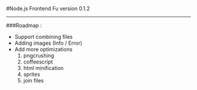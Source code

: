 #Node.js Frontend Fu version 0.1.2
***
###Roadmap :
* Support combining files
* Adding images (Info / Error)
*	Add more optimizations
	1. pngcrushing
	2. coffeescript
	3. html minification
	4. sprites
	5. join files
